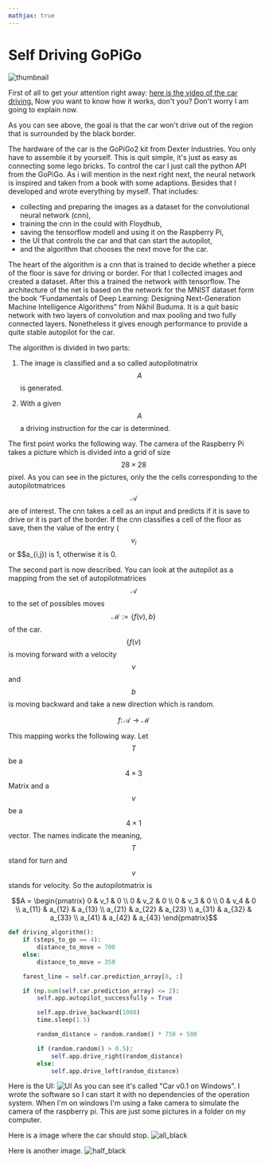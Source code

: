 ```yaml
---
mathjax: true
---
```



# Self Driving GoPiGo

![thumbnail](/images/thumbnail.jpg) 

First of all to get your attention right away:
[here is the video of the car driving.](https://youtu.be/DT_9L6zDL5M)
Now you want to know how it works, don't you? Don't worry I am going to explain now. 

As you can see above, the goal is that the car won't drive out of the region that is surrounded by the black border.

The hardware of the car is the GoPiGo2 kit from Dexter Industries. You only have to assemble it by yourself. This is quit simple, it's just as easy as connecting some lego bricks.
To control the car I just call the python API from the GoPiGo. As i will mention in the next right next, the neural network is inspired and taken from a book with some adaptions. Besides that I developed and wrote everything by myself.
That includes:

* collecting and preparing the images as a dataset for the convolutional neural network (cnn),
* training the cnn in the could with Floydhub,
* saving the tensorflow modell and using it on the Raspberry Pi, 
* the UI that controls the car and that can start the autopilot,
* and the algorithm that chooses the next move for the car. 


The heart of the algorithm is a cnn that is trained to decide whether a piece of the floor is save for driving or border.
For that I collected images and created a dataset. After this a trained the network with tensorflow. 
The architecture of the net is based on the network for the MNIST dataset form the book “Fundamentals of Deep Learning: Designing Next-Generation Machine Intelligence Algorithms” from Nikhil Buduma. 
It is a quit basic network with two layers of convolution and max pooling and two fully connected layers.
Nonetheless it gives enough performance to provide a quite stable autopilot for the car. 



The algorithm is divided in two parts: 

1. The image is classified and a so called autopilotmatrix $$A$$ is generated.

2. With a given $$A$$ a driving instruction for the car is determined. 


The first point works the following way. The camera of the Raspberry Pi takes a picture which is divided into a grid of size $$28 \times 28$$ pixel. As you can see in the pictures, only the the cells corresponding to the autopilotmatrices $$\mathcal{A}$$ are of interest. 
The cnn takes a cell as an input and predicts if it is save to drive or it is part of the border. If the cnn classifies a cell of the floor as save, then the value of the entry ($$v_i$$ or $$a_{i,j}) is 1, otherwise it is 0.  


The second part is now described. You can look at the autopilot as a mapping from the set of autopilotmatrices $$\mathcal{A}$$ to the set of possibles moves $$\mathcal{M} := \{f(v), b\} $$ of the car. 
$$\{f(v)$$ is moving forward with a velocity $$v$$ and $$b$$ is moving backward and take a new direction which is random. 


$$ f \colon \mathcal{A} \to \mathcal{M}$$


This mapping works the following way. Let $$T$$ be a $$ 4 \times 3$$ Matrix and a $$v$$ be a $$4 \times 1$$ vector. The names indicate the meaning, $$T$$ stand for turn and $$v$$ stands for velocity. 
So the autopilotmatrix is 

 $$A = \begin{pmatrix}
 0 & v_1 & 0 \\
 0 & v_2 & 0 \\
 0 & v_3 & 0 \\ 
 0 & v_4 & 0 \\
 a_{11} &  a_{12} & a_{13}  \\
 a_{21} &  a_{22} & a_{23}  \\ 
 a_{31} &  a_{32} & a_{33}  \\
 a_{41} &  a_{42} & a_{43} 
 \end{pmatrix}$$
 



```python
def driving_algorithm():
    if (steps_to_go == 4):
        distance_to_move = 700
    else:
        distance_to_move = 350

    farest_line = self.car.prediction_array[0, :]

    if (np.sum(self.car.prediction_array) <= 2):
        self.app.autopilot_successfully = True

        self.app.drive_backward(1000)
        time.sleep(1.5)

        random_distance = random.random() * 750 + 500

        if (random.random() > 0.5):
            self.app.drive_right(random_distance)
        else:
            self.app.drive_left(random_distance)
```




Here is the UI:
![UI](/images/1.png)
As you can see it's called "Car v0.1 on Windows". I wrote the software so I can start it with no dependencies of the operation system. When I'm on windows I'm using a fake camera to simulate the camera of the raspberry pi.
This are just some pictures in a folder on my computer. 



Here is a image where the car should stop.
![all_black](/images/2.png)

Here is another image. 
![half_black](/images/3.png)
